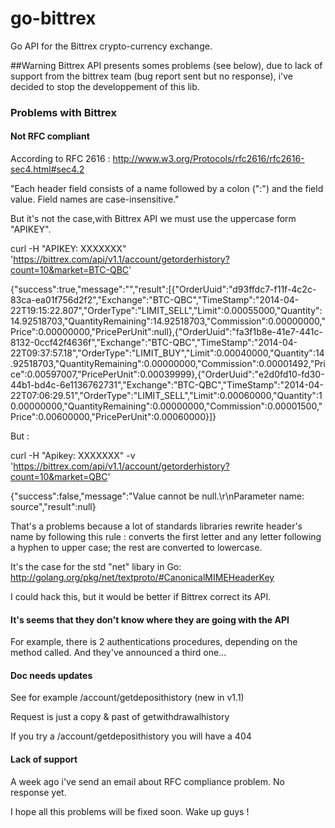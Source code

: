 go-bittrex
==========

Go API for the Bittrex crypto-currency exchange.

##Warning
Bittrex API presents somes problems (see below), due to lack of support from the bittrex team (bug report sent but no response), i've decided to stop the developpement of this lib.

### Problems with Bittrex 
#### Not RFC compliant

According to RFC 2616 :
http://www.w3.org/Protocols/rfc2616/rfc2616-sec4.html#sec4.2

"Each header field consists of a name followed by a colon (":") and the field value. Field names are case-insensitive."

But it's not the case,with Bittrex API we must use the uppercase form "APIKEY".


curl -H "APIKEY: XXXXXXX" 'https://bittrex.com/api/v1.1/account/getorderhistory?count=10&market=BTC-QBC'

{"success":true,"message":"","result":[{"OrderUuid":"d93ffdc7-f11f-4c2c-83ca-ea01f756d2f2","Exchange":"BTC-QBC","TimeStamp":"2014-04-22T19:15:22.807","OrderType":"LIMIT_SELL","Limit":0.00055000,"Quantity":14.92518703,"QuantityRemaining":14.92518703,"Commission":0.00000000,"Price":0.00000000,"PricePerUnit":null},{"OrderUuid":"fa3f1b8e-41e7-441c-8132-0ccf42f4636f","Exchange":"BTC-QBC","TimeStamp":"2014-04-22T09:37:57.18","OrderType":"LIMIT_BUY","Limit":0.00040000,"Quantity":14.92518703,"QuantityRemaining":0.00000000,"Commission":0.00001492,"Price":0.00597007,"PricePerUnit":0.00039999},{"OrderUuid":"e2d0fd10-fd30-44b1-bd4c-6e1136762731","Exchange":"BTC-QBC","TimeStamp":"2014-04-22T07:06:29.51","OrderType":"LIMIT_SELL","Limit":0.00060000,"Quantity":10.00000000,"QuantityRemaining":0.00000000,"Commission":0.00001500,"Price":0.00600000,"PricePerUnit":0.00060000}]}


But :

curl -H "Apikey: XXXXXXX" -v 'https://bittrex.com/api/v1.1/account/getorderhistory?count=10&market=QBC'

{"success":false,"message":"Value cannot be null.\r\nParameter name: source","result":null}


That's a problems because a lot of standards libraries rewrite header's name by following this rule : converts the first letter and any letter following a hyphen to upper case; the rest are converted to lowercase.

It's the case for the std "net" libary in Go:
http://golang.org/pkg/net/textproto/#CanonicalMIMEHeaderKey 

I could hack this, but it would be better if Bittrex correct its API.

#### It's seems that they don't know where they are going with the API
For example, there is 2 authentications procedures, depending on the method called. And they've announced a third one...

#### Doc needs updates
See for example /account/getdeposithistory (new in v1.1)

Request is just a copy & past of getwithdrawalhistory

If you try a /account/getdeposithistory you will have a 404

#### Lack of support
A week ago i've send an email about RFC compliance problem. No response yet.


I hope all this problems will be fixed soon.
Wake up guys !